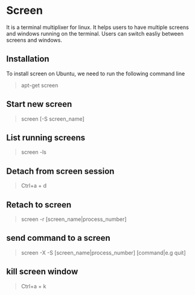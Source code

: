 # Screen 
It is a terminal multiplixer for linux. It helps users to have multiple screens and windows running on the terminal. Users can switch easliy between screens and windows.

## Installation
To install screen on Ubuntu, we need to run the following command line
> apt-get screen

## Start new screen
> screen [-S screen_name]

## List running screens
> screen -ls

## Detach from screen session
> Ctrl+a + d

## Retach to screen
> screen -r [screen_name|process_number]

## send command to a screen
> screen -X -S [screen_name|process_number] [command|e.g quit]

## kill screen window
>Ctrl+a + k
